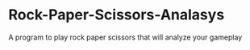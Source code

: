 # Rock-Paper-Scissors-Analasys
A program to play rock paper scissors that will analyze your gameplay 

